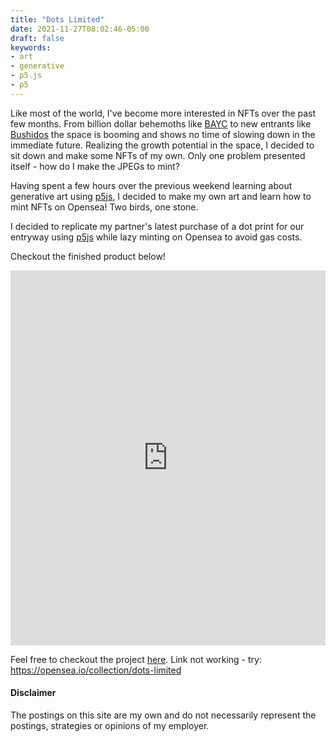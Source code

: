 ```yaml
---
title: "Dots Limited"
date: 2021-11-27T08:02:46-05:00
draft: false
keywords:
- art
- generative
- p5.js
- p5
---
```

Like most of the world, I've become more interested in NFTs over the past few months. From billion dollar behemoths like [BAYC](https://opensea.io/collection/boredapeyachtclub) to new entrants like [Bushidos](https://opensea.io/collection/bushidos) the space is booming and shows no time of slowing down in the immediate future. Realizing the growth potential in the space, I decided to sit down and make some NFTs of my own. Only one problem presented itself - how do I make the JPEGs to mint? 

Having spent a few hours over the previous weekend learning about generative art using [p5js](https://p5js.org/), I decided to make my own art and learn how to mint NFTs on Opensea! Two birds, one stone. 

I decided to replicate my partner's latest purchase of a dot print for our entryway using [p5js](https://p5js.org/) while lazy minting on Opensea to avoid gas costs. 

Checkout the finished product below! 
<iframe src='https://opensea.io/collection/dots-limited?embed=true'
        width='100%'
        height='600'
        frameborder='0'
        allowfullscreen></iframe>

Feel free to checkout the project [here](https://opensea.io/collection/dots-limited).  Link not working - try: https://opensea.io/collection/dots-limited 


#### Disclaimer
The postings on this site are my own and do not necessarily represent the postings, strategies or opinions of my employer.